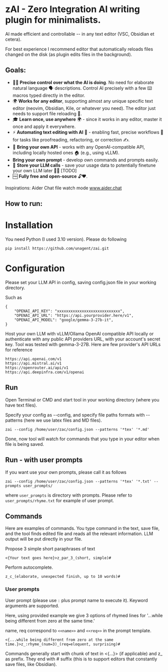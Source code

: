 
# zAI - Zero Integration AI writing plugin for minimalists.

AI made efficient and controllable -- in any text editor (VSC, Obsidian et cetera). 

For best experience I recommend editor that automatically reloads files changed on the disk (as plugin edits files in the background).

## Goals:
- 🎯🤖 **Precise control over what the AI is doing**. No need for elaborate natural language 🗣️ descriptions. Control AI precisely with a few ⌨️ macros typed directly in the editor.
- 🌍 **Works for any editor**, supporting almost any unique specific text editor (neovim, Obsidian, Kile, or whatever you need). The editor just needs to support file reloading 🔄.
- 🎓 **Learn once, use anywhere** 🌍 - since it works in any editor, master it once and apply it everywhere.
- ⚡ **Automating text editing with AI** 🤖 - enabling fast, precise workflows 🎯 for tasks like proofreading, refactoring, or correction ✍️.
- 🔑 **Bring your own API** - works with any OpenAI-compatible API, including locally hosted ones 🏠 (e.g., using vLLM).
- **Bring your own prompt** - develop own commands and prompts easily.
- 💾 **Store your LLM calls** - save your usage data to potentially finetune your own LLM later 🌱🧠 [TODO]
- 🆓 **Fully free and open-source** 🔓❤️.


Inspirations: Aider Chat file watch mode www.aider.chat

## How to run:

# Installation 

You need Python (I used 3.10 version).
Please do following
```
pip install https://github.com/unagent/zai.git
```
# Configuration
Please set your LLM API in config, saving config.json file in your working directory.

Such as 

```
{
    "OPENAI_API_KEY": "xxxxxxxxxxxxxxxxxxxxxxxxxxxx",
    "OPENAI_API_URL": "https://api.yourprovider.here/v1",
    "OPENAI_API_MODEL": "google/gemma-3-27b-it",
}
```
Host your own LLM with vLLM/Ollama OpenAI compatible API locally or authenticate with any public API providers URL, with your account's secret key.  Tool was tested with gemma-3-27B.
Here are few provider's API URLs for reference
```
https://api.openai.com/v1
https://api.mistral.ai/v1
https://openrouter.ai/api/v1
https://api.deepinfra.com/v1/openai
```
## Run
Open Terminal or CMD and start tool in your working directory (where you have text files).

Specify your config as --config, 
and specify file paths formats with --patterns (here we use latex files and MD files). 
```
zai --config /home/user/zac/config.json --patterns '*tex' '*.md'
```
Done, now tool will watch for commands that you type in your editor when file is being saved. 


## Run - with user prompts
If you want use your own prompts, please call it as follows

```
zai --config /home/user/zac/config.json --patterns '*tex' '*.txt' --prompts user_prompts/
```
where `user_prompts` is directory with prompts. 
Please refer to `user_prompts/rhyme.txt` for example of user prompt.

## Commands

Here are examples of commands. You type command in the text, save file, and the tool finds edited file and reads all the relevant information.
LLM output will be put directly in your file.


Propose 3 simple short paraphrases of text
```
<{Your text goes here}>z_par_3_(short, simple)#
```

Perform autocomplete.
```
z_c_(elaborate, unexpected finish, up to 10 words)#
```

### User prompts
User prompt (please use `:` plus prompt name to execute it).
Keyword arguments are supported.

Here, using provided example we give 3 options of rhymed lines
for '...while being different from zero at the same time.'

name, req correspond to `<<name>>` and `<<req>>` in the prompt template. 
```
<{...while being different from zero at the same time.}>z_:rhyme_(num=3)_(req=eloquent, surprising)#
```

Commands generally start with chunk of text in <{...}> (if applicable) and z_ as prefix. They end with # suffix (this is to support editors that constantly save files,
like Obsidian).
